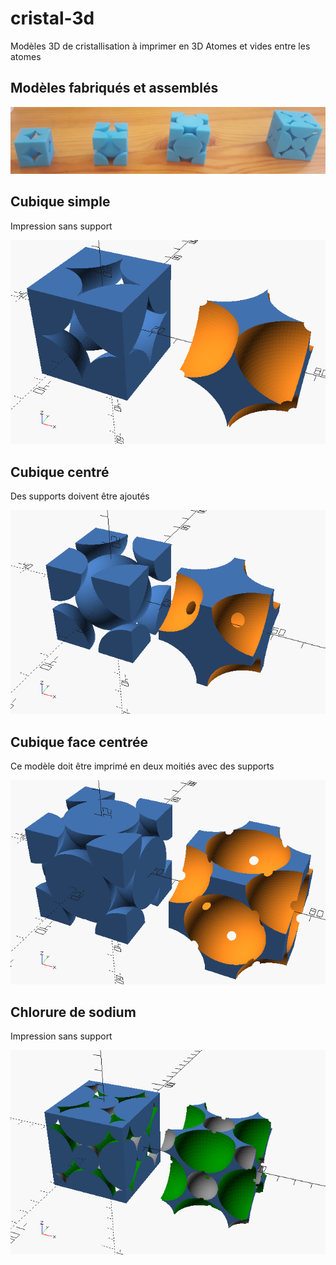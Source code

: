 # cristal-3d

Modèles 3D de cristallisation à imprimer en 3D
Atomes et vides entre les atomes

## Modèles fabriqués et assemblés
![real](https://github.com/olivier-boesch/cristal-3d/raw/master/real_models.jpeg)

## Cubique simple
Impression sans support

![cs](https://github.com/olivier-boesch/cristal-3d/raw/master/maille_cs.png)

## Cubique centré
Des supports doivent être ajoutés

![cc](https://github.com/olivier-boesch/cristal-3d/raw/master/maille_cc.png)

## Cubique face centrée
Ce modèle doit être imprimé en deux moitiés avec des supports

![cfc](https://github.com/olivier-boesch/cristal-3d/raw/master/maille_cfc.png)

## Chlorure de sodium
Impression sans support

![NaCl](https://github.com/olivier-boesch/cristal-3d/raw/master/maille_NaCl.png)
